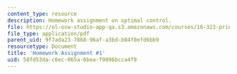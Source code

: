 ```yaml
---
content_type: resource
description: Homework assignment on optimal control.
file: https://ol-ocw-studio-app-qa.s3.amazonaws.com/courses/16-323-principles-of-optimal-control-spring-2008/58fd53dac6ec065a6beaf9896bcca4f9_assn1.pdf
file_type: application/pdf
parent_uid: 9f7ada23-7868-96af-a3bd-b04f0efd6bb9
resourcetype: Document
title: 'Homework Assignment #1'
uid: 58fd53da-c6ec-065a-6bea-f9896bcca4f9
---
```

